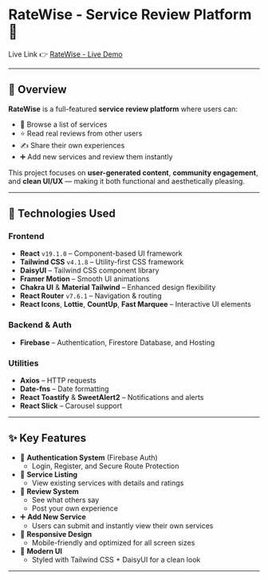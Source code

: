 # RateWise - Service Review Platform 🚀

Live Link 👉 [RateWise - Live Demo](https://a11-ratewise.web.app/)

---

## 📝 Overview

**RateWise** is a full-featured **service review platform** where users can:

- 📜 Browse a list of services
- ⭐ Read real reviews from other users
- ✍️ Share their own experiences
- ➕ Add new services and review them instantly

This project focuses on **user-generated content**, **community engagement**, and **clean UI/UX** — making it both functional and aesthetically pleasing.

---

## 🔧 Technologies Used

### Frontend
- **React** `v19.1.0` – Component-based UI framework
- **Tailwind CSS** `v4.1.8` – Utility-first CSS framework
- **DaisyUI** – Tailwind CSS component library
- **Framer Motion** – Smooth UI animations
- **Chakra UI** & **Material Tailwind** – Enhanced design flexibility
- **React Router** `v7.6.1` – Navigation & routing
- **React Icons**, **Lottie**, **CountUp**, **Fast Marquee** – Interactive UI elements

### Backend & Auth
- **Firebase** – Authentication, Firestore Database, and Hosting

### Utilities
- **Axios** – HTTP requests
- **Date-fns** – Date formatting
- **React Toastify** & **SweetAlert2** – Notifications and alerts
- **React Slick** – Carousel support

---

## ✨ Key Features

- 🔐 **Authentication System** (Firebase Auth)
  - Login, Register, and Secure Route Protection
- 🧾 **Service Listing**
  - View existing services with details and ratings
- 💬 **Review System**
  - See what others say
  - Post your own experience
- ➕ **Add New Service**
  - Users can submit and instantly view their own services
- 📱 **Responsive Design**
  - Mobile-friendly and optimized for all screen sizes
- 🎨 **Modern UI**
  - Styled with Tailwind CSS + DaisyUI for a clean look

---
